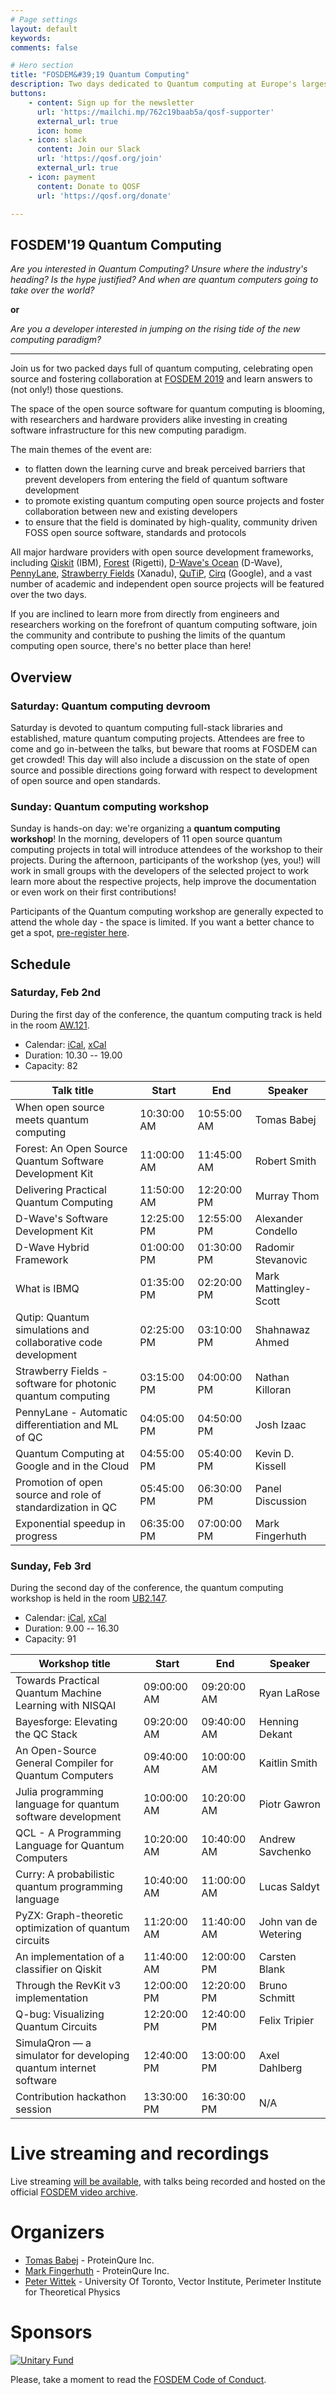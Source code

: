 ```yaml
---
# Page settings
layout: default
keywords:
comments: false

# Hero section
title: "FOSDEM&#39;19 Quantum Computing"
description: Two days dedicated to Quantum computing at Europe's largest open source conference!
buttons:
    - content: Sign up for the newsletter
      url: 'https://mailchi.mp/762c19baab5a/qosf-supporter'
      external_url: true
      icon: home
    - icon: slack
      content: Join our Slack
      url: 'https://qosf.org/join'
      external_url: true
    - icon: payment
      content: Donate to QOSF
      url: 'https://qosf.org/donate'

---
```


## FOSDEM&#39;19 Quantum Computing

_Are you interested in Quantum Computing? Unsure where the industry's heading? Is the
hype justified? And when are quantum computers going to take over the world?_

**or**

_Are you a developer interested in jumping on the rising tide of the new
computing paradigm?_

---

Join us for two packed days full of quantum computing, celebrating open source
and fostering collaboration at [FOSDEM 2019](https://fosdem.org/2019/) and
learn answers to (not only!) those questions.

The space of the open source software for quantum computing is blooming,
with researchers and hardware providers alike investing in creating
software infrastructure for this new computing paradigm.

The main themes of the event are:

- to flatten down the learning curve and break perceived barriers that prevent
  developers from entering the field of quantum software development
- to promote existing quantum computing open source projects and foster
  collaboration between new and existing developers
- to ensure that the field is dominated by high-quality, community driven FOSS
  open source software, standards and protocols

All major hardware providers with open source development frameworks, including
[Qiskit](https://qiskit.org/) (IBM),
[Forest](https://www.rigetti.com/forest) (Rigetti), 
[D-Wave's Ocean](https://ocean.dwavesys.com/) (D-Wave), 
[PennyLane](https://pennylane.readthedocs.io/en/latest/),
[Strawberry Fields](https://strawberryfields.readthedocs.io/en/latest/) (Xanadu),
[QuTiP](http://qutip.org/),
[Cirq](https://github.com/quantumlib/Cirq) (Google),
and a vast number of academic and independent open source projects will be featured over the two days. 

If you are inclined to learn more from directly from engineers and researchers
working on the forefront of quantum computing software, join the community and
contribute to pushing the limits of the quantum computing open source, there's no
better place than here!

## Overview

### Saturday: Quantum computing devroom
Saturday is devoted to quantum computing full-stack libraries and established, mature quantum computing projects.
Attendees are free to come and go in-between the talks, but beware that rooms at FOSDEM can get crowded!
This day will also include a discussion on the state of open source and possible directions going forward with respect to development of open source and open standards.

### Sunday: Quantum computing workshop
Sunday is hands-on day: we're organizing a **quantum computing workshop**! In the morning, developers of 11 open source quantum computing projects in total will introduce attendees of the workshop to their projects.
During the afternoon, participants of the workshop (yes, you!) will work in small groups with the developers of the selected project to work learn more about the respective projects, help improve the documentation or even work on their first contributions!

Participants of the Quantum computing workshop are generally expected to attend the whole day - the space is limited. If you want a better chance to get a spot, [pre-register here](https://docs.google.com/forms/d/e/1FAIpQLScmbT0L2lDeMOhcLmSEmif-dqkuCg_EV0S7RkP4RJxZy5ksyQ/viewform).

## Schedule

### Saturday, Feb 2nd

During the first day of the conference, the quantum computing track is held in the room [AW.121](https://fosdem.org/2019/schedule/room/aw1121/).

* Calendar: [iCal](https://fosdem.org/2019/schedule/track/quantum_computing.ics), [xCal](https://fosdem.org/2019/schedule/track/quantum_computing.xcs)
* Duration: 10.30 -- 19.00
* Capacity: 82

| Talk title                                                         | Start       | End         | Speaker               |
|--------------------------------------------------------------------|-------------|-------------|-----------------------|
| When open source meets quantum computing	                         | 10:30:00 AM | 10:55:00 AM | Tomas Babej           |
| Forest: An Open Source Quantum Software Development Kit            | 11:00:00 AM | 11:45:00 AM | Robert Smith          |
| Delivering Practical Quantum Computing                             | 11:50:00 AM | 12:20:00 PM | Murray Thom           |
| D-Wave's Software Development Kit                                  | 12:25:00 PM | 12:55:00 PM | Alexander Condello    |
| D-Wave Hybrid Framework	                                         | 01:00:00 PM | 01:30:00 PM | Radomir Stevanovic    |
| What is IBMQ                                                       | 01:35:00 PM | 02:20:00 PM | Mark Mattingley-Scott |
| Qutip: Quantum simulations and collaborative code development      | 02:25:00 PM | 03:10:00 PM | Shahnawaz Ahmed       |
| Strawberry Fields - software for photonic quantum computing        | 03:15:00 PM | 04:00:00 PM | Nathan Killoran       |
| PennyLane - Automatic differentiation and ML of QC                 | 04:05:00 PM | 04:50:00 PM | Josh Izaac            |
| Quantum Computing at Google and in the Cloud                       | 04:55:00 PM | 05:40:00 PM | Kevin D. Kissell      |
| Promotion of open source and role of standardization in QC         | 05:45:00 PM | 06:30:00 PM | Panel Discussion      |
| Exponential speedup in progress                                    | 06:35:00 PM | 07:00:00 PM | Mark Fingerhuth       |

### Sunday, Feb 3rd

During the second day of the conference, the quantum computing workshop is held in the room [UB2.147](https://fosdem.org/2019/schedule/room/ub2147/).

* Calendar: [iCal](https://fosdem.org/2019/schedule/track/quantum_computing_workshop.ics), [xCal](https://fosdem.org/2019/schedule/track/quantum_computing_workshop.xcs)
* Duration: 9.00 -- 16.30
* Capacity: 91

| Workshop title                                                     | Start       | End         | Speaker               |
|--------------------------------------------------------------------|-------------|-------------|-----------------------|
| Towards Practical Quantum Machine Learning with NISQAI             | 09:00:00 AM | 09:20:00 AM | Ryan LaRose           |
| Bayesforge: Elevating the QC Stack                                 | 09:20:00 AM | 09:40:00 AM | Henning Dekant        |
| An Open-Source General Compiler for Quantum Computers	             | 09:40:00 AM | 10:00:00 AM | Kaitlin Smith         |
| Julia programming language for quantum software development        | 10:00:00 AM | 10:20:00 AM | Piotr Gawron          |
| QCL - A Programming Language for Quantum Computers	             | 10:20:00 AM | 10:40:00 AM | Andrew Savchenko      |
| Curry: A probabilistic quantum programming language                | 10:40:00 AM | 11:00:00 AM | Lucas Saldyt          |
| PyZX: Graph-theoretic optimization of quantum circuits             | 11:20:00 AM | 11:40:00 AM | John van de Wetering  |
| An implementation of a classifier on Qiskit                        | 11:40:00 AM | 12:00:00 PM | Carsten Blank         |
| Through the RevKit v3 implementation                               | 12:00:00 PM | 12:20:00 PM | Bruno Schmitt         |
| Q-bug: Visualizing Quantum Circuits                                | 12:20:00 PM | 12:40:00 PM | Felix Tripier         |
| SimulaQron — a simulator for developing quantum internet software  | 12:40:00 PM | 13:00:00 PM | Axel Dahlberg         |
| Contribution hackathon session                                     | 13:30:00 PM | 16:30:00 PM | N/A                   |

# Live streaming and recordings

Live streaming [will be available](https://fosdem.org/2019/schedule/streaming/),
with talks being recorded and hosted on the official [FOSDEM video archive](https://video.fosdem.org/2019/).

# Organizers

* [Tomas Babej](https://github.com/tbabej) - ProteinQure Inc.
* [Mark Fingerhuth](https://github.com/markf94) - ProteinQure Inc.
* [Peter Wittek](https://gitlab.com/peterwittek) - University Of Toronto, Vector Institute, Perimeter Institute for Theoretical Physics

# Sponsors
[![Unitary Fund](https://unitary.fund/logos/logo.png)](https://unitary.fund)

Please, take a moment to read the [FOSDEM Code of Conduct](https://fosdem.org/2019/practical/conduct/).
